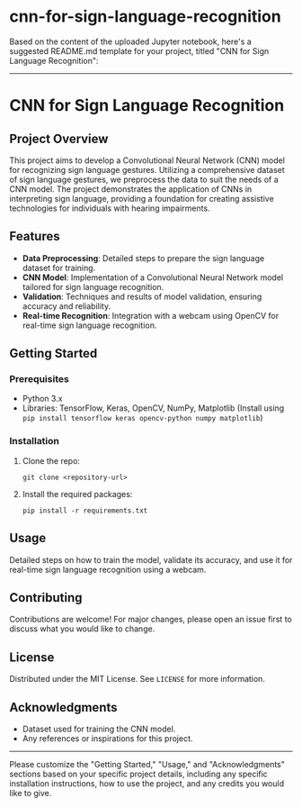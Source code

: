 # cnn-for-sign-language-recognition

Based on the content of the uploaded Jupyter notebook, here's a suggested README.md template for your project, titled "CNN for Sign Language Recognition":

---

# CNN for Sign Language Recognition

## Project Overview

This project aims to develop a Convolutional Neural Network (CNN) model for recognizing sign language gestures. Utilizing a comprehensive dataset of sign language gestures, we preprocess the data to suit the needs of a CNN model. The project demonstrates the application of CNNs in interpreting sign language, providing a foundation for creating assistive technologies for individuals with hearing impairments.

## Features

- **Data Preprocessing**: Detailed steps to prepare the sign language dataset for training.
- **CNN Model**: Implementation of a Convolutional Neural Network model tailored for sign language recognition.
- **Validation**: Techniques and results of model validation, ensuring accuracy and reliability.
- **Real-time Recognition**: Integration with a webcam using OpenCV for real-time sign language recognition.

## Getting Started

### Prerequisites

- Python 3.x
- Libraries: TensorFlow, Keras, OpenCV, NumPy, Matplotlib (Install using `pip install tensorflow keras opencv-python numpy matplotlib`)

### Installation

1. Clone the repo:
   ```
   git clone <repository-url>
   ```
2. Install the required packages:
   ```
   pip install -r requirements.txt
   ```

## Usage

Detailed steps on how to train the model, validate its accuracy, and use it for real-time sign language recognition using a webcam.

## Contributing

Contributions are welcome! For major changes, please open an issue first to discuss what you would like to change.

## License

Distributed under the MIT License. See `LICENSE` for more information.

## Acknowledgments

- Dataset used for training the CNN model.
- Any references or inspirations for this project.

---

Please customize the "Getting Started," "Usage," and "Acknowledgments" sections based on your specific project details, including any specific installation instructions, how to use the project, and any credits you would like to give.
